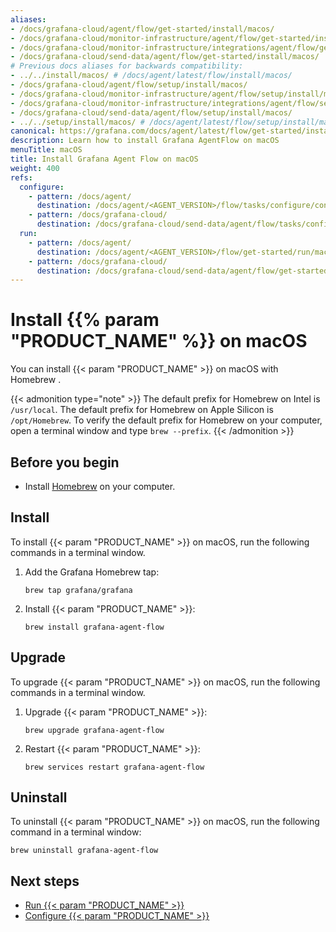 ```yaml
---
aliases:
- /docs/grafana-cloud/agent/flow/get-started/install/macos/
- /docs/grafana-cloud/monitor-infrastructure/agent/flow/get-started/install/macos/
- /docs/grafana-cloud/monitor-infrastructure/integrations/agent/flow/get-started/install/macos/
- /docs/grafana-cloud/send-data/agent/flow/get-started/install/macos/
# Previous docs aliases for backwards compatibility:
- ../../install/macos/ # /docs/agent/latest/flow/install/macos/
- /docs/grafana-cloud/agent/flow/setup/install/macos/
- /docs/grafana-cloud/monitor-infrastructure/agent/flow/setup/install/macos/
- /docs/grafana-cloud/monitor-infrastructure/integrations/agent/flow/setup/install/macos/
- /docs/grafana-cloud/send-data/agent/flow/setup/install/macos/
- ../../setup/install/macos/ # /docs/agent/latest/flow/setup/install/macos/
canonical: https://grafana.com/docs/agent/latest/flow/get-started/install/macos/
description: Learn how to install Grafana AgentFlow on macOS
menuTitle: macOS
title: Install Grafana Agent Flow on macOS
weight: 400
refs:
  configure:
    - pattern: /docs/agent/
      destination: /docs/agent/<AGENT_VERSION>/flow/tasks/configure/configure-macos/
    - pattern: /docs/grafana-cloud/
      destination: /docs/grafana-cloud/send-data/agent/flow/tasks/configure/configure-macos/
  run:
    - pattern: /docs/agent/
      destination: /docs/agent/<AGENT_VERSION>/flow/get-started/run/macos/
    - pattern: /docs/grafana-cloud/
      destination: /docs/grafana-cloud/send-data/agent/flow/get-started/run/macos/
---
```


# Install {{% param "PRODUCT_NAME" %}} on macOS

You can install {{< param "PRODUCT_NAME" >}} on macOS with Homebrew .

{{< admonition type="note" >}}
The default prefix for Homebrew on Intel is `/usr/local`. The default prefix for Homebrew on Apple Silicon is `/opt/Homebrew`. To verify the default prefix for Homebrew on your computer, open a terminal window and type `brew --prefix`.
{{< /admonition >}}

## Before you begin

* Install [Homebrew][] on your computer.

## Install

To install {{< param "PRODUCT_NAME" >}} on macOS, run the following commands in a terminal window.

1. Add the Grafana Homebrew tap:

   ```shell
   brew tap grafana/grafana
   ```

1. Install {{< param "PRODUCT_NAME" >}}:

   ```shell
   brew install grafana-agent-flow
   ```

## Upgrade

To upgrade {{< param "PRODUCT_NAME" >}} on macOS, run the following commands in a terminal window.

1. Upgrade {{< param "PRODUCT_NAME" >}}:

   ```shell
   brew upgrade grafana-agent-flow
   ```

1. Restart {{< param "PRODUCT_NAME" >}}:

   ```shell
   brew services restart grafana-agent-flow
   ```

## Uninstall

To uninstall {{< param "PRODUCT_NAME" >}} on macOS, run the following command in a terminal window:

```shell
brew uninstall grafana-agent-flow
```

## Next steps

- [Run {{< param "PRODUCT_NAME" >}}](ref:run)
- [Configure {{< param "PRODUCT_NAME" >}}](ref:configure)

[Homebrew]: https://brew.sh

